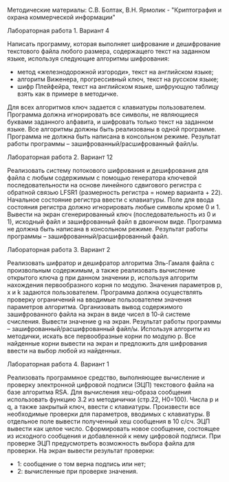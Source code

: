 Методические материалы: С.В. Болтак, В.Н. Ярмолик - "Криптография и охрана коммерческой информации"


Лабораторная работа 1. Вариант 4

Написать программу, которая выполняет шифрование и дешифрование текстового файла любого размера, 
содержащего текст на заданном языке, используя следующие алгоритмы шифрования:
- метод «железнодорожной изгороди», текст на английском языке;
- алгоритм Виженера, прогрессивный ключ, текст на русском языке;
- шифр Плейфейра, текст на английском языке, шифрующую таблицу взять как в примере в методичке. 

Для всех алгоритмов ключ задается с клавиатуры пользователем. Программа должна игнорировать все символы, 
не являющиеся буквами заданного алфавита, и шифровать только текст на заданном языке. 
Все алгоритмы должны быть реализованы в одной программе. Программа не должна быть написана в консольном режиме. 
Результат работы программы – зашифрованный/расшифрованный файл/ы.


Лабораторная работа 2. Вариант 12

Реализовать систему потокового шифрования и дешифрования для файла с любым содержимым с помощью генератора ключевой последовательности 
на основе линейного сдвигового регистра с обратной связью LFSR1 (размерность регистра = номер варианта + 22). 
Начальное состояние регистра ввести с клавиатуры. Поле для ввода состояния регистра должно игнорировать любые символы кроме 0 и 1. 
Вывести на экран сгенерированный ключ (последовательность из 0 и 1), исходный файл и зашифрованный файл в двоичном виде. 
Программа не должна быть написана в консольном режиме. Результат работы программы – зашифрованный/расшифрованный файл.


Лабораторная работа 3. Вариант 2

Реализовать шифратор и дешифратор алгоритма Эль-Гамаля файла c произвольным содержимым, а также реализовать вычисление открытого ключа g 
при данном значении p, используя алгоритм нахождения первообразного корня по модулю. Значения параметров p, x и k задаются пользователем. 
Программа должна осуществлять проверку ограничений на вводимые пользователем значения параметров алгоритма. 
Организовать вывод содержимого зашифрованного файла на экран в виде чисел в 10-й системе счисления. Вывести значение g на экран. 
Результат работы программы – зашифрованный/расшифрованный файл/ы. Используя алгоритм из методички, искать все первообразные корни по модулю p. 
Все найденные корни вывести на экран и предложить для шифрования ввести на выбор любой из найденных.


Лабораторная работа 4. Вариант 1

Реализовать программное средство, выполняющее вычисление и проверку электронной цифровой подписи (ЭЦП) текстового файла на базе алгоритма RSA. 
Для вычисления хеш-образа сообщения использовать функцию 3.2 из методичички (стр.22, Н0=100). Числа p и q, а также закрытый ключ, ввести с клавиатуры. 
Произвести все необходимые проверки для параметров, вводимых с клавиатуры. В отдельное поле вывести полученный хеш сообщения в 10 с/cч. 
ЭЦП вывести как целое число. Сформировать новое сообщение, состоящее из исходного сообщения и добавленной к нему цифровой подписи. 
При проверке ЭЦП предусмотреть возможность выбора файла для проверки. На экран вывести результат проверки: 
- 1: сообщение о том верна подпись или нет;
- 2: вычисленные при проверке значения.

